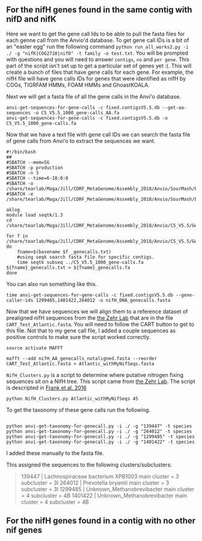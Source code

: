 ## For the nifH genes found in the same contig with nifD and nifK

Here we want to get the gene call Ids to be able to pull the fasta files for each genne call from the Anvio'd database. To get gene call IDs is a bit of an "easter egg" run the following command `python run_all_works2.py -i ./ -g "nifK|COG2710|nifD" -t family -o test.txt`. You will be prompted with questions and you will need to answer `contigs`, `no` and `per gene`. This part of the script isn't set up to get a particular set of genes yet :(. This will create a bunch of files that have gene calls for each gene. For example, the nifH file will have gene calls IDs for genes that were identified as nifH by COGs, TIGRFAM HMMs, FOAM HMMs and GhoastKOALA. 

Next we will get a fasta file of all the gene calls in the Anvi'o database.

```
anvi-get-sequences-for-gene-calls -c fixed.contigsV5.5.db --get-aa-sequences -o C5_V5.5_1000_gene-calls_AA.fa
anvi-get-sequences-for-gene-calls -c fixed.contigsV5.5.db -o C5_V5.5_1000_gene-calls.fa

```

Now that we have a text file with gene call IDs we can search the fasta file of gene calls from Anvi'o to extract the sequences we want. 

```
#!/bin/bash
##
#SBATCH --mem=5G
#SBATCH -p production
#SBATCH -n 3
#SBATCH --time=6-18:0:0
#SBATCH -o /share/tearlab/Maga/Jill/CDRF_MetaGenome/Assembly_2018/Anvio/SourMash/Error_Out_Files/metabat_anvio_contigs_nif.out
#SBATCH -e /share/tearlab/Maga/Jill/CDRF_MetaGenome/Assembly_2018/Anvio/SourMash/Error_Out_Files/metabat_anvio_contigs_nif.err

aklog
module load seqtk/1.3
cd /share/tearlab/Maga/Jill/CDRF_MetaGenome/Assembly_2018/Anvio/C5_V5.5/Gene_calls/

for f in /share/tearlab/Maga/Jill/CDRF_MetaGenome/Assembly_2018/Anvio/C5_V5.5/Gene_calls/*_genecalls.txt
do
	fname=$(basename $f _genecalls.txt)
	#using seqk search fasta file for specific contigs.
	time seqtk subseq ../C5_V5.5_1000_gene-calls.fa ${fname}_genecalls.txt > ${fname}_genecalls.fa
done
```

You can also run something like this.

```
time anvi-get-sequences-for-gene-calls -c fixed.contigsV5.5.db --gene-caller-ids 1299485,1401422,264012 -o nifH_DNA_genecalls.fasta
``` 
Now that we have sequences we will align them to a reference dataset of prealigned nifH sequences from the [the Zehr Lab](https://www.jzehrlab.com/nifh) that are in the file `CART_Test_Atlantic.fasta`. You will need to follow the CART button to get to this file. Not that to my gene call file, I added a couple sequences as positive controls to make sure the script worked correctly.

```
source activate MAFFT

mafft --add nifH_AA_genecalls_notaligned.fasta --reorder CART_Test_Atlantic.fasta > Atlantic_withMyNifSeqs.fasta
```

`NifH_Clusters.py` is a script to determine where putative nitrogen fixing sequences sit on a NifH tree. This script came from [the Zehr Lab](https://www.jzehrlab.com/nifh). 
The script is descripted in [Frank et al. 2016](https://sfamjournals.onlinelibrary.wiley.com/doi/full/10.1111/1758-2229.12455)

```
python NifH_Clusters.py Atlantic_withMyNifSeqs 45
```

To get the taxonomy of these gene calls run the following. 

```

python anvi-get-taxonomy-for-genecall.py -i ./ -g "139447" -t species
python anvi-get-taxonomy-for-genecall.py -i ./ -g "264012" -t species
python anvi-get-taxonomy-for-genecall.py -i ./ -g "1299485" -t species
python anvi-get-taxonomy-for-genecall.py -i ./ -g "1401422" -t species

```
I added these manually to the fasta file.

This assigned the sequences to the following clusters/subclusters:

>139447 | Lachnospiraceae bacterium XPB1003 main cluster = 3 subcluster = 3I
>264012 | Prevotella bryantii main cluster = 3 subcluster = 3I
>1299485 | Unknown_Methanobrevibacter main cluster = 4 subcluster = 4B
>1401422 | Unknown_Methanobrevibacter main cluster = 4 subcluster = 4B


## For the nifH genes found in a contig with no other nif genes

